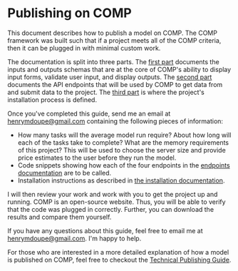 # Publishing on COMP

This document describes how to publish a model on COMP. The COMP framework was built such that if a project meets all of the COMP criteria, then it can be plugged in with minimal custom work.

The documentation is split into three parts. The [first part](IOSCHEMA.md) documents the inputs and outputs schemas that are at the core of COMP's ability to display input forms, validate user input, and display outputs. The [second part](ENDPOINTS.md) documents the API endpoints that will be used by COMP to get data from and submit data to the project. The [third part](ENVIRONMENT.md) is where the project's installation process is defined.

Once you've completed this guide, send me an email at henrymdoupe@gmail.com containing the following pieces of information:

- How many tasks will the average model run require? About how long will each of the tasks take to complete? What are the memory requirements of this project? This will be used to choose the server size and provide price estimates to the user before they run the model.
- Code snippets showing how each of the four endpoints in the [endpoints documentation](ENDPOINTS.md) are to be called.
- Installation instructions as described in [the installation documentation](ENVIRONMENT.md).

I will then review your work and work with you to get the project up and running. COMP is an open-source website. Thus, you will be able to verify that the code was plugged in correctly. Further, you can download the results and compare them yourself.

If you have any questions about this guide, feel free to email me at henrymdoupe@gmail.com. I'm happy to help.

For those who are interested in a more detailed explanation of how a model is published on COMP, feel free to checkout the [Technical Publishing Guide](TECHNICALPUBLISHING.md).